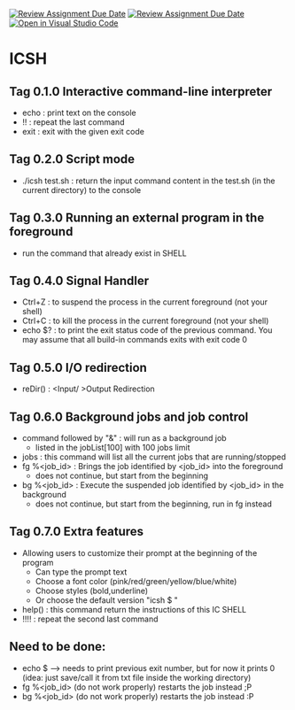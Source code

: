 [![Review Assignment Due Date](https://classroom.github.com/assets/deadline-readme-button-24ddc0f5d75046c5622901739e7c5dd533143b0c8e959d652212380cedb1ea36.svg)](https://classroom.github.com/a/Cc2uuWhf)
[![Review Assignment Due Date](https://classroom.github.com/assets/deadline-readme-button-24ddc0f5d75046c5622901739e7c5dd533143b0c8e959d652212380cedb1ea36.svg)](https://classroom.github.com/a/2Vc0gGZS)
[![Open in Visual Studio Code](https://classroom.github.com/assets/open-in-vscode-718a45dd9cf7e7f842a935f5ebbe5719a5e09af4491e668f4dbf3b35d5cca122.svg)](https://classroom.github.com/online_ide?assignment_repo_id=11089167&assignment_repo_type=AssignmentRepo)
# ICSH

## Tag 0.1.0 Interactive command-line interpreter
  - echo <text> : print text on the console
  - !!          : repeat the last command
  - exit <num>  : exit with the given exit code
  
## Tag 0.2.0 Script mode
  - ./icsh test.sh : return the input command content in the test.sh (in the current directory) to the console
  
## Tag 0.3.0 Running an external program in the foreground
  - run the command that already exist in SHELL

## Tag 0.4.0 Signal Handler
  - Ctrl+Z : to suspend the process in the current foreground (not your shell)
  - Ctrl+C : to kill the process in the current foreground (not your shell)
  - echo $? : to print the exit status code of the previous command. 
              You may assume that all build-in commands exits with exit code 0

## Tag 0.5.0 I/O redirection
  - reDir() : <Input/ >Output Redirection
  
## Tag 0.6.0 Background jobs and job control
  - command followed by "&" : will run as a background job
    - listed in the jobList[100] with 100 jobs limit
  - jobs : this command will list all the current jobs that are running/stopped
  - fg %<job_id> : Brings the job identified by <job_id> into the foreground 
    - does not continue, but start from the beginning
  - bg %<job_id> : Execute the suspended job identified by <job_id> in the background 
    - does not continue, but start from the beginning, run in fg instead

## Tag 0.7.0 Extra features
  - Allowing users to customize their prompt at the beginning of the program
    - Can type the prompt text
    - Choose a font color (pink/red/green/yellow/blue/white)
    - Choose styles (bold,underline)
    - Or choose the default version "icsh $ "
  - help() : this command return the instructions of this IC SHELL
  - !!!! : repeat the second last command

## Need to be done:
- echo $ --> needs to print previous exit number, but for now it prints 0 (idea: just save/call it from txt file inside the working directory)
- fg %<job_id> (do not work properly) restarts the job instead ;P
- bg %<job_id> (do not work properly) restarts the job instead :P
